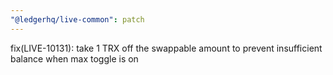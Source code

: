 ```yaml
---
"@ledgerhq/live-common": patch
---
```


fix(LIVE-10131): take 1 TRX off the swappable amount to prevent insufficient balance when max toggle is on
